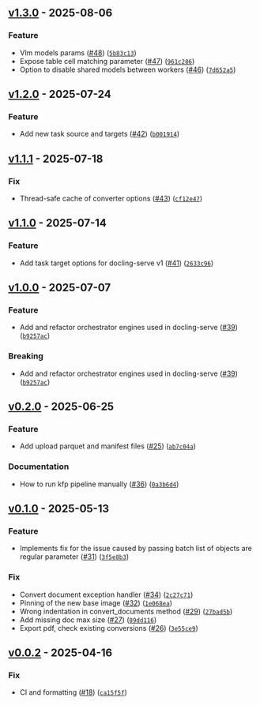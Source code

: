 ## [v1.3.0](https://github.com/docling-project/docling-jobkit/releases/tag/v1.3.0) - 2025-08-06

### Feature

* Vlm models params ([#48](https://github.com/docling-project/docling-jobkit/issues/48)) ([`5b83c13`](https://github.com/docling-project/docling-jobkit/commit/5b83c13de74ef1a3e917c031716e9e242a2d276c))
* Expose table cell matching parameter ([#47](https://github.com/docling-project/docling-jobkit/issues/47)) ([`961c286`](https://github.com/docling-project/docling-jobkit/commit/961c286ee086ae3f739d8ca307bfe5fd39689489))
* Option to disable shared models between workers ([#46](https://github.com/docling-project/docling-jobkit/issues/46)) ([`7d652a5`](https://github.com/docling-project/docling-jobkit/commit/7d652a53df21606c9c94c718583a636689048919))

## [v1.2.0](https://github.com/docling-project/docling-jobkit/releases/tag/v1.2.0) - 2025-07-24

### Feature

* Add new task source and targets ([#42](https://github.com/docling-project/docling-jobkit/issues/42)) ([`b001914`](https://github.com/docling-project/docling-jobkit/commit/b00191407cf77444d3e0827e44c93a88c6dedaa5))

## [v1.1.1](https://github.com/docling-project/docling-jobkit/releases/tag/v1.1.1) - 2025-07-18

### Fix

* Thread-safe cache of converter options ([#43](https://github.com/docling-project/docling-jobkit/issues/43)) ([`cf12e47`](https://github.com/docling-project/docling-jobkit/commit/cf12e4795dba3184d59c2f513a70aa30a28eeacc))

## [v1.1.0](https://github.com/docling-project/docling-jobkit/releases/tag/v1.1.0) - 2025-07-14

### Feature

* Add task target options for docling-serve v1 ([#41](https://github.com/docling-project/docling-jobkit/issues/41)) ([`2633c96`](https://github.com/docling-project/docling-jobkit/commit/2633c96d363540858c7d775ed76206dda309426c))

## [v1.0.0](https://github.com/docling-project/docling-jobkit/releases/tag/v1.0.0) - 2025-07-07

### Feature

* Add and refactor orchestrator engines used in docling-serve ([#39](https://github.com/docling-project/docling-jobkit/issues/39)) ([`b9257ac`](https://github.com/docling-project/docling-jobkit/commit/b9257ac1afea9ddb2674c845ff680c3afa0e5f3e))

### Breaking

* Add and refactor orchestrator engines used in docling-serve ([#39](https://github.com/docling-project/docling-jobkit/issues/39)) ([`b9257ac`](https://github.com/docling-project/docling-jobkit/commit/b9257ac1afea9ddb2674c845ff680c3afa0e5f3e))

## [v0.2.0](https://github.com/docling-project/docling-jobkit/releases/tag/v0.2.0) - 2025-06-25

### Feature

* Add upload parquet and manifest files ([#25](https://github.com/docling-project/docling-jobkit/issues/25)) ([`ab7c04a`](https://github.com/docling-project/docling-jobkit/commit/ab7c04a908d68743c135913cf069041a3f9acb2b))

### Documentation

* How to run kfp pipeline manually ([#36](https://github.com/docling-project/docling-jobkit/issues/36)) ([`0a3b6d4`](https://github.com/docling-project/docling-jobkit/commit/0a3b6d491e93188a60ee4e71d0247eefe781bf2c))

## [v0.1.0](https://github.com/docling-project/docling-jobkit/releases/tag/v0.1.0) - 2025-05-13

### Feature

* Implements fix for the issue caused by passing batch list of objects are regular parameter ([#31](https://github.com/docling-project/docling-jobkit/issues/31)) ([`3f5e8b3`](https://github.com/docling-project/docling-jobkit/commit/3f5e8b3a76d35902bd558d1d10c3a2e66320a616))

### Fix

* Convert document exception handler ([#34](https://github.com/docling-project/docling-jobkit/issues/34)) ([`2c27c71`](https://github.com/docling-project/docling-jobkit/commit/2c27c71b75da98f04fccc7abc7ddc3a9a3afb0cd))
* Pinning of the new base image ([#32](https://github.com/docling-project/docling-jobkit/issues/32)) ([`1e068ea`](https://github.com/docling-project/docling-jobkit/commit/1e068ea8804e96bfe222906787d411b97743237e))
* Wrong indentation in convert_documents method ([#29](https://github.com/docling-project/docling-jobkit/issues/29)) ([`27bad5b`](https://github.com/docling-project/docling-jobkit/commit/27bad5b9159bd0fcb7c84be940416c6738c03b86))
* Add missing doc max size ([#27](https://github.com/docling-project/docling-jobkit/issues/27)) ([`89dd116`](https://github.com/docling-project/docling-jobkit/commit/89dd1169fe7a965a09f91b7e2ef4ceecb1236e71))
* Export pdf, check existing conversions ([#26](https://github.com/docling-project/docling-jobkit/issues/26)) ([`3e55ce9`](https://github.com/docling-project/docling-jobkit/commit/3e55ce999a07032f26c150c4d6a9080e22edc1f3))

## [v0.0.2](https://github.com/docling-project/docling-jobkit/releases/tag/v0.0.2) - 2025-04-16

### Fix

* CI and formatting ([#18](https://github.com/docling-project/docling-jobkit/issues/18)) ([`ca15f5f`](https://github.com/docling-project/docling-jobkit/commit/ca15f5f25632297efd05198d10ba19b5312d6b49))
